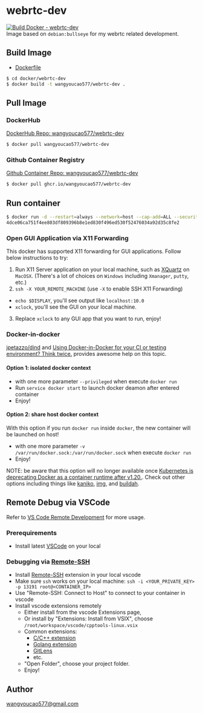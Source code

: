 # webrtc-dev
[![Build Docker - webrtc-dev](https://github.com/wangyoucao577/containers/actions/workflows/autobuild-webrtc-dev.yml/badge.svg)](https://github.com/wangyoucao577/containers/actions/workflows/autobuild-webrtc-dev.yml)     
Image based on `debian:bullseye` for my webrtc related development.     

## Build Image
- [Dockerfile](./Dockerfile)

```bash
$ cd docker/webrtc-dev
$ docker build -t wangyoucao577/webrtc-dev .  
```

## Pull Image 
### DockerHub
[DockerHub Repo: wangyoucao577/webrtc-dev](https://hub.docker.com/r/wangyoucao577/webrtc-dev)    
```bash
$ docker pull wangyoucao577/webrtc-dev
```

### Github Container Registry
[Github Container Repo: wangyoucao577/webrtc-dev](https://github.com/users/wangyoucao577/packages/container/package/webrtc-dev)
```bash
$ docker pull ghcr.io/wangyoucao577/webrtc-dev
```


## Run container

```bash
$ docker run -d --restart=always --network=host --cap-add=ALL --security-opt seccomp=unconfined --privileged  --hostname="webrtc-dev" wangyoucao577/webrtc-dev
4dce06ca751f4ee803df809396b8e1ed830f496ed530f52476034a92d35c8fe2
```

### Open GUI Application via X11 Forwarding
This docker has supported X11 forwarding for GUI applications. Follow below instructions to try:    

1. Run X11 Server application on your local machine, such as [XQuartz](https://www.xquartz.org/) on `MacOSX`. (There's a lot of choices on `Windows` including `Xmanager`, `putty`, etc.)    
2. `ssh -X YOUR_REMOTE_MACHINE` (use `-X` to enable SSH X11 Forwarding)
  - `echo $DISPLAY`, you'll see output like `localhost:10.0`    
  - `xclock`, you'll see the GUI on your local machine.    
3. Replace `xclock` to any GUI app that you want to run, enjoy!     



### Docker-in-docker
[jpetazzo/dind](https://github.com/jpetazzo/dind) and [Using Docker-in-Docker for your CI or testing environment? Think twice.](http://jpetazzo.github.io/2015/09/03/do-not-use-docker-in-docker-for-ci/) provides awesome help on this topic.    

#### Option 1: isolated docker context

- with one more parameter `--privileged` when execute `docker run`
- Run `service docker start` to launch docker deamon after entered container 
- Enjoy! 

#### Option 2: share host docker context
With this option if you run `docker run` inside `docker`, the new container will be launched on host!    

- with one more parameter `-v /var/run/docker.sock:/var/run/docker.sock` when execute `docker run`
- Enjoy!    

NOTE: be aware that this option will no longer available once [Kubernetes is deprecating Docker as a container runtime after v1.20.](https://kubernetes.io/blog/2020/12/02/dont-panic-kubernetes-and-docker/). Check out other options including things like [kaniko](https://github.com/GoogleContainerTools/kaniko), [img](https://github.com/genuinetools/img), and [buildah](https://github.com/containers/buildah).     



## Remote Debug via VSCode
Refer to [VS Code Remote Development](https://code.visualstudio.com/docs/remote/remote-overview) for more usage.    

### Prerequirements

- Install latest [VSCode](https://code.visualstudio.com/) on your local 

### Debugging via [Remote-SSH](https://marketplace.visualstudio.com/items?itemName=ms-vscode-remote.remote-ssh)

- Install [Remote-SSH](https://marketplace.visualstudio.com/items?itemName=ms-vscode-remote.remote-ssh) extension in your local vscode 
- Make sure `ssh` works on your local machine: `ssh -i <YOUR_PRIVATE_KEY> -p 13191 root@<CONTAINER_IP>`
- Use "Remote-SSH: Connect to Host" to connect to your container in vscode
- Install vscode extensions remotely
  - Either install from the vscode Extensions page, 
  - Or install by "Extensions: Install from VSIX", choose `/root/workspace/vscode/cpptools-linux.vsix`
  - Common extensions:    
    - [C/C++ extension](https://marketplace.visualstudio.com/items?itemName=ms-vscode.cpptools)   
    - [Golang extension](https://marketplace.visualstudio.com/items?itemName=golang.go)
    - [GitLens](https://marketplace.visualstudio.com/items?itemName=eamodio.gitlens)
    - etc.    
  - "Open Folder", choose your project folder.    
  - Enjoy!    

## Author
wangyoucao577@gmail.com
